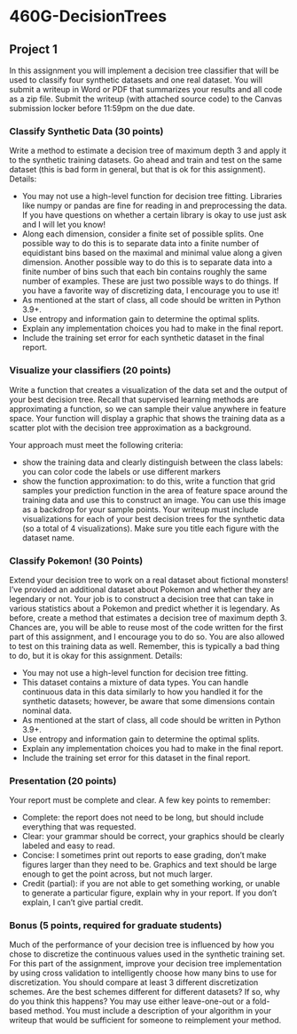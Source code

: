 # 460G-DecisionTrees
## Project 1
In this assignment you will implement a decision tree classifier that will be used to classify
four synthetic datasets and one real dataset. You will submit a writeup in Word or PDF
that summarizes your results and all code as a zip file. Submit the writeup (with attached
source code) to the Canvas submission locker before 11:59pm on the due date.
### Classify Synthetic Data (30 points)
Write a method to estimate a decision tree of maximum depth 3 and apply it to the synthetic
training datasets. Go ahead and train and test on the same dataset (this is bad form in
general, but that is ok for this assignment).
Details:
* You may not use a high-level function for decision tree fitting. Libraries like numpy
or pandas are fine for reading in and preprocessing the data. If you have questions on
whether a certain library is okay to use just ask and I will let you know!
* Along each dimension, consider a finite set of possible splits. One possible way to do
this is to separate data into a finite number of equidistant bins based on the maximal
and minimal value along a given dimension. Another possible way to do this is to
separate data into a finite number of bins such that each bin contains roughly the
same number of examples. These are just two possible ways to do things. If you have
a favorite way of discretizing data, I encourage you to use it!
* As mentioned at the start of class, all code should be written in Python 3.9+.
* Use entropy and information gain to determine the optimal splits.
* Explain any implementation choices you had to make in the final report.
* Include the training set error for each synthetic dataset in the final report.
### Visualize your classifiers (20 points)
Write a function that creates a visualization of the data set and the output of your best
decision tree. Recall that supervised learning methods are approximating a function, so
we can sample their value anywhere in feature space. Your function will display a graphic
that shows the training data as a scatter plot with the decision tree approximation as a
background.

Your approach must meet the following criteria:
* show the training data and clearly distinguish between the class labels: you can color
code the labels or use different markers
* show the function approximation: to do this, write a function that grid samples your
prediction function in the area of feature space around the training data and use this
to construct an image. You can use this image as a backdrop for your sample points.
Your writeup must include visualizations for each of your best decision trees for the
synthetic data (so a total of 4 visualizations). Make sure you title each figure with the
dataset name.
### Classify Pokemon! (30 Points)
Extend your decision tree to work on a real dataset about fictional monsters! I’ve provided
an additional dataset about Pokemon and whether they are legendary or not. Your job
is to construct a decision tree that can take in various statistics about a Pokemon and
predict whether it is legendary. As before, create a method that estimates a decision tree of
maximum depth 3. Chances are, you will be able to reuse most of the code written for the
first part of this assignment, and I encourage you to do so. You are also allowed to test on
this training data as well. Remember, this is typically a bad thing to do, but it is okay for
this assignment.
Details:
* You may not use a high-level function for decision tree fitting.
* This dataset contains a mixture of data types. You can handle continuous data in this
data similarly to how you handled it for the synthetic datasets; however, be aware that
some dimensions contain nominal data.
* As mentioned at the start of class, all code should be written in Python 3.9+.
* Use entropy and information gain to determine the optimal splits.
* Explain any implementation choices you had to make in the final report.
* Include the training set error for this dataset in the final report.
### Presentation (20 points)
Your report must be complete and clear. A few key points to remember:
* Complete: the report does not need to be long, but should include everything that was
requested.
* Clear: your grammar should be correct, your graphics should be clearly labeled and
easy to read.
* Concise: I sometimes print out reports to ease grading, don’t make figures larger than
they need to be. Graphics and text should be large enough to get the point across,
but not much larger.
* Credit (partial): if you are not able to get something working, or unable to generate a
particular figure, explain why in your report. If you don’t explain, I can’t give partial
credit.
### Bonus (5 points, required for graduate students)
Much of the performance of your decision tree is influenced by how you chose to discretize the
continuous values used in the synthetic training set. For this part of the assignment, improve
your decision tree implementation by using cross validation to intelligently choose how many
bins to use for discretization. You should compare at least 3 different discretization schemes.
Are the best schemes different for different datasets? If so, why do you think this happens?
You may use either leave-one-out or a fold-based method. You must include a description
of your algorithm in your writeup that would be sufficient for someone to reimplement your
method.
